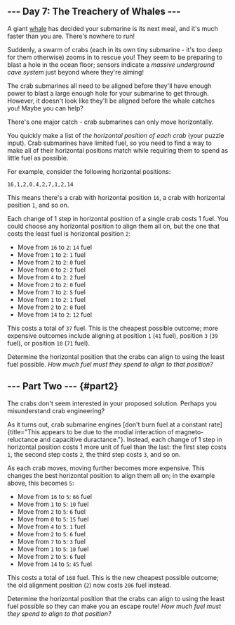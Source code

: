 \-\-- Day 7: The Treachery of Whales \-\--
------------------------------------------

A giant [whale](https://en.wikipedia.org/wiki/Sperm_whale) has decided
your submarine is its next meal, and it\'s much faster than you are.
There\'s nowhere to run!

Suddenly, a swarm of crabs (each in its own tiny submarine - it\'s too
deep for them otherwise) zooms in to rescue you! They seem to be
preparing to blast a hole in the ocean floor; sensors indicate a
*massive underground cave system* just beyond where they\'re aiming!

The crab submarines all need to be aligned before they\'ll have enough
power to blast a large enough hole for your submarine to get through.
However, it doesn\'t look like they\'ll be aligned before the whale
catches you! Maybe you can help?

There\'s one major catch - crab submarines can only move horizontally.

You quickly make a list of *the horizontal position of each crab* (your
puzzle input). Crab submarines have limited fuel, so you need to find a
way to make all of their horizontal positions match while requiring them
to spend as little fuel as possible.

For example, consider the following horizontal positions:

    16,1,2,0,4,2,7,1,2,14

This means there\'s a crab with horizontal position `16`, a crab with
horizontal position `1`, and so on.

Each change of 1 step in horizontal position of a single crab costs 1
fuel. You could choose any horizontal position to align them all on, but
the one that costs the least fuel is horizontal position `2`:

-   Move from `16` to `2`: `14` fuel
-   Move from `1` to `2`: `1` fuel
-   Move from `2` to `2`: `0` fuel
-   Move from `0` to `2`: `2` fuel
-   Move from `4` to `2`: `2` fuel
-   Move from `2` to `2`: `0` fuel
-   Move from `7` to `2`: `5` fuel
-   Move from `1` to `2`: `1` fuel
-   Move from `2` to `2`: `0` fuel
-   Move from `14` to `2`: `12` fuel

This costs a total of `37` fuel. This is the cheapest possible outcome;
more expensive outcomes include aligning at position `1` (`41` fuel),
position `3` (`39` fuel), or position `10` (`71` fuel).

Determine the horizontal position that the crabs can align to using the
least fuel possible. *How much fuel must they spend to align to that
position?*

\-\-- Part Two \-\-- {#part2}
--------------------

The crabs don\'t seem interested in your proposed solution. Perhaps you
misunderstand crab engineering?

As it turns out, crab submarine engines [don\'t burn fuel at a constant
rate]{title="This appears to be due to the modial interaction of magneto-reluctance and capacitive duractance."}.
Instead, each change of 1 step in horizontal position costs 1 more unit
of fuel than the last: the first step costs `1`, the second step costs
`2`, the third step costs `3`, and so on.

As each crab moves, moving further becomes more expensive. This changes
the best horizontal position to align them all on; in the example above,
this becomes `5`:

-   Move from `16` to `5`: `66` fuel
-   Move from `1` to `5`: `10` fuel
-   Move from `2` to `5`: `6` fuel
-   Move from `0` to `5`: `15` fuel
-   Move from `4` to `5`: `1` fuel
-   Move from `2` to `5`: `6` fuel
-   Move from `7` to `5`: `3` fuel
-   Move from `1` to `5`: `10` fuel
-   Move from `2` to `5`: `6` fuel
-   Move from `14` to `5`: `45` fuel

This costs a total of `168` fuel. This is the new cheapest possible
outcome; the old alignment position (`2`) now costs `206` fuel instead.

Determine the horizontal position that the crabs can align to using the
least fuel possible so they can make you an escape route! *How much fuel
must they spend to align to that position?*
